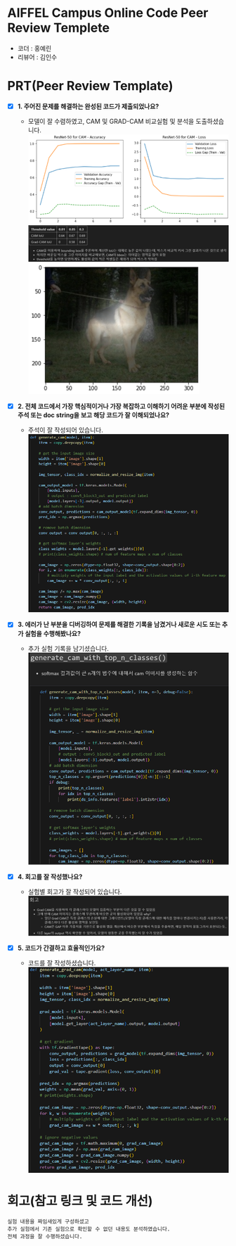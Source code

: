 # AIFFEL Campus Online Code Peer Review Templete
- 코더 : 홍예린
- 리뷰어 : 김인수


# PRT(Peer Review Template)
- [X]  **1. 주어진 문제를 해결하는 완성된 코드가 제출되었나요?**
    - 모델이 잘 수렴하였고, CAM 및 GRAD-CAM 비교실험 및 분석을 도출하셨습니다.  
    ![1](images/1-1.png)
    ![2](images/1-2.png)
    ![3](images/1-3.png)

    
- [X]  **2. 전체 코드에서 가장 핵심적이거나 가장 복잡하고 이해하기 어려운 부분에 작성된 
주석 또는 doc string을 보고 해당 코드가 잘 이해되었나요?**
    - 주석이 잘 작성되어 있습니다.      
    ![2](images/2.png)

- [X]  **3. 에러가 난 부분을 디버깅하여 문제를 해결한 기록을 남겼거나
새로운 시도 또는 추가 실험을 수행해봤나요?**
    - 추가 실험 기록을 남기셨습니다.  
    ![3](images/3.png)

- [X]  **4. 회고를 잘 작성했나요?**
    - 실험별 회고가 잘 작성되어 있습니다.  
    ![2](images/4.png)

- [X]  **5. 코드가 간결하고 효율적인가요?**
    - 코드를 잘 작성하셨습니다.  
    ![2](images/5.png)

# 회고(참고 링크 및 코드 개선)
```
실험 내용을 짜임새있게 구성하셨고   
추가 실험에서 기존 실험으로 확인할 수 없던 내용도 분석하였습니다.
전체 과정을 잘 수행하셨습니다.
```
